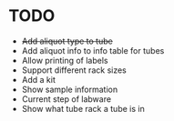 TODO
====

- ~~Add aliquot type to tube~~
- Add aliquot info to info table for tubes
- Allow printing of labels
- Support different rack sizes
- Add a kit
- Show sample information
- Current step of labware
- Show what tube rack a tube is in
